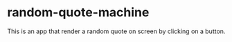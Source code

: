 # random-quote-machine
This is an app that render a random quote on screen by clicking on a button.
